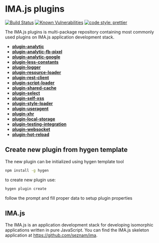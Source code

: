 # IMA.js plugins

[![Build Status](https://travis-ci.org/seznam/IMA.js-plugins.svg?branch=master)](https://travis-ci.org/seznam/IMA.js-plugins)
[![Known Vulnerabilities](https://snyk.io/test/github/seznam/IMA.js-plugins/badge.svg)](https://snyk.io/test/github/seznam/IMA.js-plugins)
[![code style: prettier](https://img.shields.io/badge/code_style-prettier-ff69b4.svg?style=flat-square)](https://github.com/prettier/prettier)

The IMA.js plugins is multi-package repository containing most commonly used plugins on IMA.js application development stack.

- [**plugin-analytic**](packages/plugin-analytic)
- [**plugin-analytic-fb-pixel**](packages/plugin-analytic-fb-pixel)
- [**plugin-analytic-google**](packages/plugin-analytic-google)
- [**plugin-less-constants**](packages/plugin-less-constants)
- [**plugin-logger**](packages/plugin-logger)
- [**plugin-resource-loader**](packages/plugin-resource-loader)
- [**plugin-rest-client**](packages/plugin-rest-client)
- [**plugin-script-loader**](packages/plugin-script-loader)
- [**plugin-shared-cache**](packages/plugin-shared-cache)
- [**plugin-select**](packages/plugin-select)
- [**plugin-self-xss**](packages/plugin-self-xss)
- [**plugin-style-loader**](packages/plugin-style-loader)
- [**plugin-useragent**](packages/plugin-useragent)
- [**plugin-xhr**](packages/plugin-xhr)
- [**plugin-local-storage**](packages/plugin-local-storage)
- [**plugin-testing-integration**](packages/plugin-testing-integration)
- [**plugin-websocket**](packages/plugin-websocket)
- [**plugin-hot-reload**](packages/plugin-hot-reload)

## Create new plugin from hygen template

The new plugin can be initialized using hygen template tool

```bash
npm install -g hygen
```

to create new plugin use:

```bash
hygen plugin create
```

follow the prompt and fill proper data to setup plugin properties

## IMA.js
The IMA.js is an application development stack for developing isomorphic applications written in pure JavaScript. You can find the IMA.js skeleton application at https://github.com/seznam/ima.
